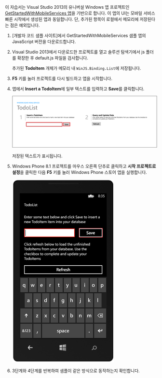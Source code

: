 
이 자습서는 Visual Studio 2013의 유니버설 Windows 앱 프로젝트인 [GetStartedWithMobileServices 앱](http://go.microsoft.com/fwlink/p/?LinkID=510826)을 기반으로 합니다. 이 앱의 UI는 모바일 서비스 빠른 시작에서 생성된 앱과 동일합니다. 단, 추가된 항목이 로컬에서 메모리에 저장된다는 점은 예외입니다.

1. [개발자 코드 샘플 사이트]에서 GetStartedWithMobileServices 샘플 앱의 JavaScript 버전을 다운로드합니다. 

3. Visual Studio 2013에서 다운로드한 프로젝트를 열고 솔루션 탐색기에서 js 폴더를 확장한 후 default.js 파일을 검사합니다.

   	추가된 **TodoItem** 개체가 메모리 내 `WinJS.Binding.List`에 저장됩니다.

4. **F5** 키를 눌러 프로젝트를 다시 빌드하고 앱을 시작합니다.

5. 앱에서 **Insert a TodoItem**에 일부 텍스트를 입력하고 **Save**를 클릭합니다.

   	![](./media/mobile-services-windows-universal-dotnet-download-project/mobile-quickstart-startup.png)

   	저장된 텍스트가 표시됩니다.

6. Windows Phone 8.1 프로젝트를 마우스 오른쪽 단추로 클릭하고 **시작 프로젝트로 설정**을 클릭한 다음 **F5** 키를 눌러 Windows Phone 스토어 앱을 실행합니다.

	![](./media/mobile-services-windows-universal-dotnet-download-project/mobile-quickstart-startup-wp8.png)

7. 3단계와 4단계를 반복하여 샘플이 같은 방식으로 동작하는지 확인합니다.

<!---HONumber=July15_HO2-->